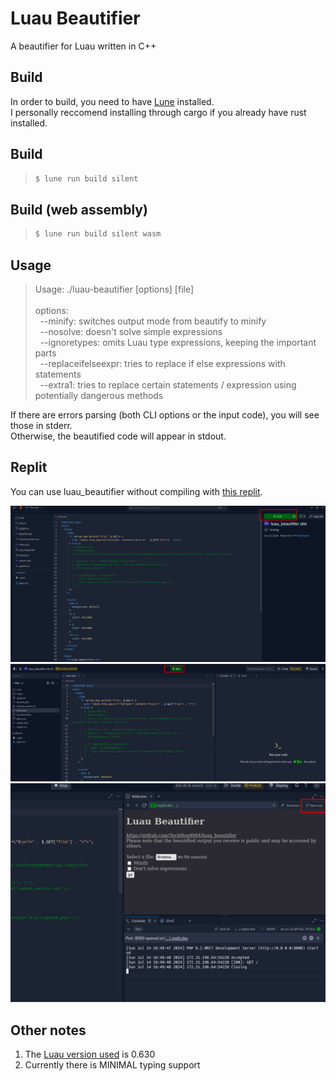 # Luau Beautifier

A beautifier for Luau written in C++

## Build
In order to build, you need to have [Lune](https://lune-org.github.io) installed.<br>
I personally reccomend installing through cargo if you already have rust installed.

## Build
> ```sh
> $ lune run build silent
> ```

## Build (web assembly)
> ```sh
> $ lune run build silent wasm
> ```

## Usage
> Usage: ./luau-beautifier [options] [file]
> <br></br>
> options:<br>
> &nbsp;&nbsp;--minify: switches output mode from beautify to minify<br>
> &nbsp;&nbsp;--nosolve: doesn't solve simple expressions<br>
> &nbsp;&nbsp;--ignoretypes: omits Luau type expressions, keeping the important parts<br>
> &nbsp;&nbsp;--replaceifelseexpr: tries to replace if else expressions with statements<br>
> &nbsp;&nbsp;--extra1: tries to replace certain statements / expression using potentially dangerous methods

If there are errors parsing (both CLI options or the input code), you will see those in stderr.<br>
Otherwise, the beautified code will appear in stdout.

## Replit
You can use luau_beautifier without compiling with [this replit](https://replit.com/@TechHog/luaubeautifier-site).

![](assets/replit1.png)
![](assets/replit2.png)
![](assets/replit3.png)


## Other notes
1. The [Luau version used](https://github.com/luau-lang/luau/releases/tag/0.630) is 0.630
2. Currently there is MINIMAL typing support